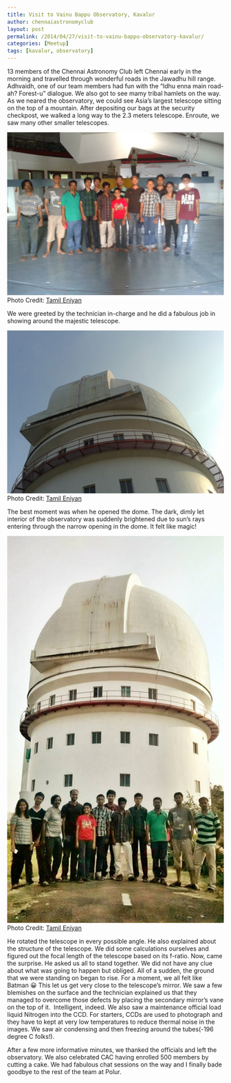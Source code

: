 ```yaml
---
title: Visit to Vainu Bappu Observatory, Kavalur
author: chennaiastronomyclub
layout: post
permalink: /2014/04/27/visit-to-vainu-bappu-observatory-kavalur/
categories: [Meetup]
tags: [kavalur, observatory]
---
```


13 members of the Chennai Astronomy Club left Chennai early in the morning and travelled through wonderful roads in the Jawadhu hill range. Adhvaidh, one of our team members had fun with the &#8220;Idhu enna main road-ah? Forest-u&#8221; dialogue. We also got to see mamy tribal hamlets on the way. As we neared the observatory, we could see Asia&#8217;s largest telescope sitting on the top of a mountain. After depositing our bags at the security checkpost, we walked a long way to the 2.3 meters telescope. Enroute, we saw many other smaller telescopes.

![The team](/img/vainu1.jpg)
<span class="image-credit">Photo Credit: <a href="https://www.facebook.com/eniyan7">Tamil Eniyan</a></span>

We were greeted by the technician in-charge and he did a fabulous job in showing around the majestic telescope.

![The dome](/img/vainu2.jpg)
<span class="image-credit">Photo Credit: <a href="https://www.facebook.com/eniyan7">Tamil Eniyan</a></span>

The best moment was when he opened the dome. The dark, dimly let interior of the observatory was suddenly brightened due to sun&#8217;s rays entering through the narrow opening in the dome. It felt like magic!

![Team in front of the dome](/img/vainu3.jpg)
<span class="image-credit">Photo Credit: <a href="https://www.facebook.com/eniyan7">Tamil Eniyan</a></span>

He rotated the telescope in every possible angle. He also explained about the structure of the telescope. We did some calculations ourselves and figured out the focal length of the telescope based on its f-ratio. Now, came the surprise. He asked us all to stand together. We did not have any clue about what was going to happen but obliged. All of a sudden, the ground that we were standing on began to rise. For a moment, we all felt like Batman 😀 This let us get very close to the telescope&#8217;s mirror. We saw a few blemishes on the surface and the technician explained us that they managed to overcome those defects by placing the secondary mirror&#8217;s vane on the top of it.  Intelligent, indeed. We also saw a maintenance official load liquid Nitrogen into the CCD. For starters, CCDs are used to photograph and they have to kept at very low temperatures to reduce thermal noise in the images. We saw air condensing and then freezing around the tubes(-196 degree C folks!).

After a few more informative minutes, we thanked the officials and left the observatory. We also celebrated CAC having enrolled 500 members by cutting a cake. We had fabulous chat sessions on the way and I finally bade goodbye to the rest of the team at Polur.
